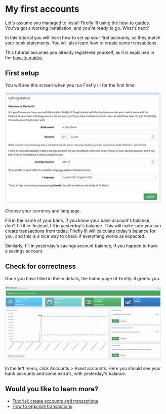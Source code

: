 # My first accounts

Let's assume you managed to install Firefly III using the [how-to guides](../../how-to/index.md). You've got a working installation, and you're ready to go. What's next?

In this tutorial you will learn how to set up your first accounts, so they match your bank statements. You will also learn how to create some transactions.

This tutorial assumes you already registered yourself, as it is explained in the [how-to guides](../../how-to/index.md).

## First setup

You will see this screen when you run Firefly III for the first time:

![Opening wizard](../../images/tutorials/finances/wizard.png)

Choose your currency and language.

Fill in the name of your bank. If you know your bank account's balance, don't fill it in. Instead, fill in *yesterday's* balance. This will make sure you can create transactions from today.  Firefly III will calculate today's balance for you, and this is a nice way to check if everything works as expected.

Similarly, fill in yesterday's savings account balance, if you happen to have a savings account.

## Check for correctness

Once you have filled in these details, the home page of Firefly III greets you.

![Result](../../images/tutorials/finances/result.png)

In the left menu, click Accounts > Asset accounts. Here you should see your bank accounts and some extra's, with yesterday's balance.

## Would you like to learn more?

- [Tutorial: create accounts and transactions](first-accounts.md)
- [How to organize transactions](../../how-to/firefly-iii/finances/transactions.md)


